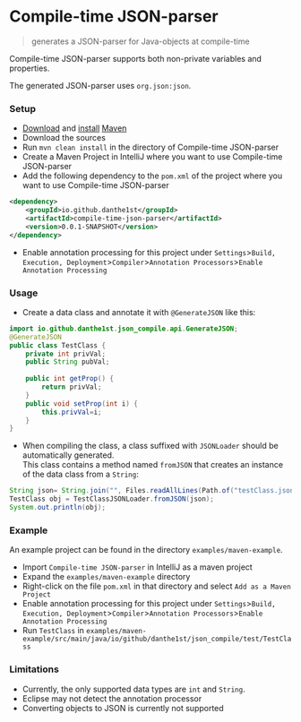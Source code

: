 # Compile-time JSON-parser
> generates a JSON-parser for Java-objects at compile-time

Compile-time JSON-parser supports both non-private variables and properties.

The generated JSON-parser uses `org.json:json`.

### Setup
* [Download](https://maven.apache.org/download.cgi) and [install](https://maven.apache.org/install.html) [Maven](https://maven.apache.org/)
* Download the sources
* Run `mvn clean install` in the directory of Compile-time JSON-parser
* Create a Maven Project in IntelliJ where you want to use Compile-time JSON-parser
* Add the following dependency to the `pom.xml` of the project where you want to use Compile-time JSON-parser
```xml
<dependency>
    <groupId>io.github.danthe1st</groupId>
    <artifactId>compile-time-json-parser</artifactId>
    <version>0.0.1-SNAPSHOT</version>
</dependency>
```
* Enable annotation processing for this project under `Settings`>`Build, Execution, Deployment`>`Compiler`>`Annotation Processors`>`Enable Annotation Processing`

### Usage
* Create a data class and annotate it with `@GenerateJSON` like this:
```java
import io.github.danthe1st.json_compile.api.GenerateJSON;
@GenerateJSON
public class TestClass {
	private int privVal;
	public String pubVal;
	
	public int getProp() {
		return privVal;
	}
	public void setProp(int i) {
		this.privVal=i;
	}
}
```
* When compiling the class, a class suffixed with `JSONLoader` should be automatically generated.<br/>
  This class contains a method named `fromJSON` that creates an instance of the data class from a `String`:
```java
String json= String.join("", Files.readAllLines(Path.of("testClass.json")));
TestClass obj = TestClassJSONLoader.fromJSON(json);
System.out.println(obj);
```

### Example

An example project can be found in the directory `examples/maven-example`.

* Import `Compile-time JSON-parser` in IntelliJ as a maven project
* Expand the `examples/maven-example` directory
* Right-click on the file `pom.xml` in that directory and select `Add as a Maven Project`
* Enable annotation processing for this project under `Settings`>`Build, Execution, Deployment`>`Compiler`>`Annotation Processors`>`Enable Annotation Processing`
* Run `TestClass` in `examples/maven-example/src/main/java/io/github/danthe1st/json_compile/test/TestClass`

### Limitations

* Currently, the only supported data types are `int` and `String`.
* Eclipse may not detect the annotation processor
* Converting objects to JSON is currently not supported
